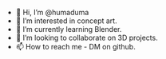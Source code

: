 - 👋 Hi, I’m @humaduma
- 👀 I’m interested in concept art.
- 🌱 I’m currently learning Blender.
- 💞️ I’m looking to collaborate on 3D projects.
- 📫 How to reach me - DM on github.

<!---
humaduma/humaduma is a ✨ special ✨ repository because its `README.md` (this file) appears on your GitHub profile.
You can click the Preview link to take a look at your changes.
--->
